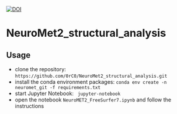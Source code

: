 [![DOI](https://zenodo.org/badge/290779262.svg)](https://zenodo.org/badge/latestdoi/290779262)



# NeuroMet2_structural_analysis


## Usage

* clone the repository: `https://github.com/0rC0/NeuroMet2_structural_analysis.git`
* install the conda environment packages: `conda env create -n neuromet_git -f requirements.txt`
* start Jupyter Notebook: ` jupyter-notebook`
* open the notebook `NeuroMET2_FreeSurfer7.ipynb` and follow the instructions
